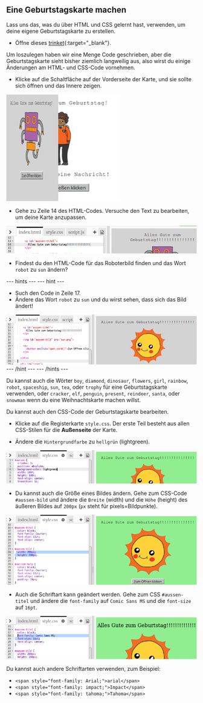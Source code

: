 ## Eine Geburtstagskarte machen

Lass uns das, was du über HTML und CSS gelernt hast, verwenden, um deine eigene Geburtstagskarte zu erstellen.

+ Öffne dieses [trinket](http://jumpto.cc/web-card){:target="_blank"}.

Um loszulegen haben wir eine Menge Code geschrieben, aber die Geburtstagskarte sieht bisher ziemlich langweilig aus, also wirst du einige Änderungen am HTML- und CSS-Code vornehmen.

+ Klicke auf die Schaltfläche auf der Vorderseite der Karte, und sie sollte sich öffnen und das Innere zeigen.

![screenshot](images/birthday-click.png)

+ Gehe zu Zeile 14 des HTML-Codes. Versuche den Text zu bearbeiten, um deine Karte anzupassen.

![screenshot](images/birthday-card-html.png)

+ Findest du den HTML-Code für das Roboterbild finden und das Wort `robot` zu `sun` ändern?

--- hints --- 
--- hint ---

+ Such den Code in Zeile 17.
+ Ändere das Wort `robot` zu `sun` und du wirst sehen, dass sich das Bild ändert!

![screenshot](images/birthday-card-sun.png) 
--- /hint --- 
--- /hints ---

Du kannst auch die Wörter `boy`, `diamond`, `dinosaur`, `flowers`, `girl`, `rainbow`, `robot`, `spaceship`, `sun`, `tea`, oder `trophy` für eine Geburtstagskarte verwenden, oder `cracker`, `elf`, `penguin`, `present`, `reindeer`, `santa`, oder `snowman` wenn du eine Weihnachtskarte machen willst.

Du kannst auch den CSS-Code der Geburtstagskarte bearbeiten.

+ Klicke auf die Registerkarte `style.css`. Der erste Teil besteht aus allen CSS-Stilen für die **Außenseite** der Karte.

+ Ändere die `Hintergrundfarbe` zu `hellgrün` (lightgreen).

![screenshot](images/birthday-card-outside.png)

+ Du kannst auch die Größe eines Bildes ändern. Gehe zum CSS-Code `#aussen-bild` und ändere die `Breite` (width) und die `Höhe` (height) des äußeren Bildes auf `200px` (`px` steht für pixels=Bildpunkte).

![screenshot](images/birthday-card-size.png)

+ Auch die Schriftart kann geändert werden. Gehe zum CSS `#aussen-titel` und ändere die `font-family` auf `Comic Sans MS` und die `font-size` auf `16pt`.

![screenshot](images/birthday-card-font.png)

Du kannst auch andere Schriftarten verwenden, zum Beispiel:

+ `<span style="font-family: Arial;">arial</span>`
+ `<span style="font-family: impact;">Impact</span>`
+ `<span style="font-family: tahoma;">Tahoma</span>`
